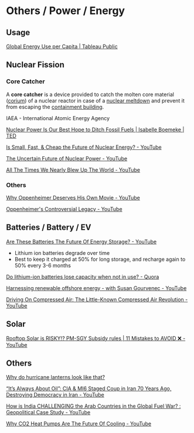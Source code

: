 # Others / Power / Energy

## Usage

[Global Energy Use per Capita | Tableau Public](https://public.tableau.com/app/profile/serena.purslow/viz/MOM23Week33-GlobalEnergyUseperCapita/MOM23W33)

## Nuclear Fission

### Core Catcher

A **core catcher** is a device provided to catch the molten core material ([corium](https://en.wikipedia.org/wiki/Corium_(nuclear_reactor))) of a nuclear reactor in case of a [nuclear meltdown](https://en.wikipedia.org/wiki/Nuclear_meltdown) and prevent it from escaping the [containment building](https://en.wikipedia.org/wiki/Containment_building).

IAEA - International Atomic Energy Agency

[Nuclear Power Is Our Best Hope to Ditch Fossil Fuels | Isabelle Boemeke | TED](https://www.youtube.com/watch?v=ESAaz9v4mSU)

[Is Small, Fast, & Cheap the Future of Nuclear Energy? - YouTube](https://www.youtube.com/watch?v=L31px6rQ-vQ)

[The Uncertain Future of Nuclear Power - YouTube](https://www.youtube.com/watch?v=INl3pCXm6Tw)

[All The Times We Nearly Blew Up The World - YouTube](https://www.youtube.com/watch?v=ILgSesWMUEI)

### Others

[Why Oppenheimer Deserves His Own Movie - YouTube](https://www.youtube.com/watch?v=Xzv84ZdtlE0)

[Oppenheimer's Controversial Legacy - YouTube](https://www.youtube.com/watch?v=nAz6lkosNcA)

## Batteries / Battery / EV

[Are These Batteries The Future Of Energy Storage? - YouTube](https://www.youtube.com/watch?v=n1TBAWlbXKI)

- Lithium ion batteries degrade over time
- Best to keep it charged at 50% for long storage, and recharge again to 50% every 3-6 months

[Do lithium-ion batteries lose capacity when not in use? - Quora](https://www.quora.com/Do-lithium-ion-batteries-lose-capacity-when-not-in-use)

[Harnessing renewable offshore energy - with Susan Gourvenec - YouTube](https://www.youtube.com/watch?v=DqOzsqT9QNQ)

[Driving On Compressed Air: The Little-Known Compressed Air Revolution - YouTube](https://www.youtube.com/watch?v=fFoYPj3Ntzc)

## Solar

[Rooftop Solar is RISKY!? PM-SGY Subsidy rules | 11 Mistakes to AVOID ❌️ - YouTube](https://www.youtube.com/watch?v=J1GBqATZBRA)

## Others

[Why do hurricane lanterns look like that?](https://www.youtube.com/watch?v=tURHTuKHBZs)

[“It’s Always About Oil”: CIA & MI6 Staged Coup in Iran 70 Years Ago, Destroying Democracy in Iran - YouTube](https://www.youtube.com/watch?v=7coh9-MpFJo)

[How is India CHALLENGING the Arab Countries in the Global Fuel War? : Geopolitical Case Study - YouTube](https://www.youtube.com/watch?v=sr7BIdpcG10)

[Why CO2 Heat Pumps Are The Future Of Cooling - YouTube](https://www.youtube.com/watch?v=npqzHpeIvhM)
